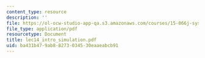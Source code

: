 ```yaml
---
content_type: resource
description: ''
file: https://ol-ocw-studio-app-qa.s3.amazonaws.com/courses/15-066j-system-optimization-and-analysis-for-manufacturing-summer-2003/ba431b479ab88273034530eaaeabcb91_lec14_intro_simulation.pdf
file_type: application/pdf
resourcetype: Document
title: lec14_intro_simulation.pdf
uid: ba431b47-9ab8-8273-0345-30eaaeabcb91
---
```

